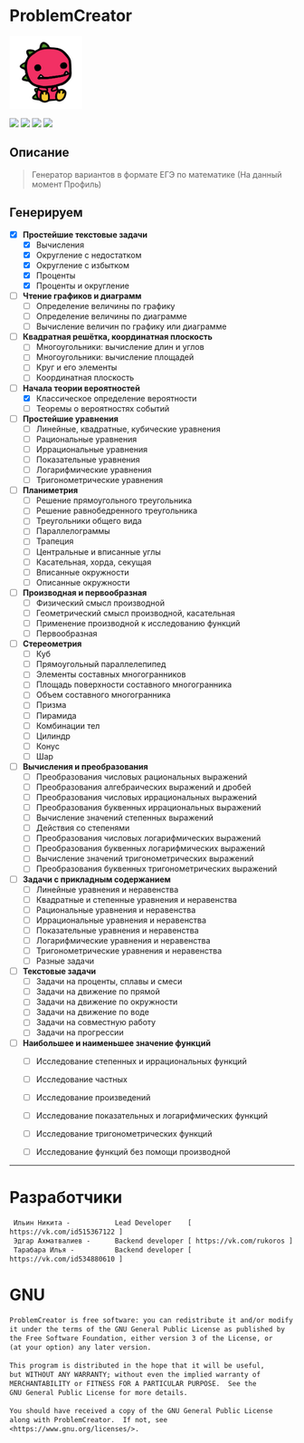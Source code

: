 # ProblemCreator

<img src="https://raw.githubusercontent.com/tr0llfeed/ProblemCreator/master/Dragon.png"
alt="Your image title" width="128"/>

![](https://img.shields.io/github/v/release/tr0llfeed/ProblemCreator?style=flat-square) ![](https://img.shields.io/github/downloads/tr0llfeed/ProblemCreator/total?style=flat-square) ![](https://img.shields.io/github/last-commit/tr0llfeed/ProblemCreator?style=flat-square) ![](https://img.shields.io/github/commit-activity/w/tr0llfeed/ProblemCreator?style=flat-square) 




## Описание
> Генератор вариантов в формате ЕГЭ по математике (На данный момент Профиль)


## Генерируем

- [x] **Простейшие текстовые задачи**
  - [x] Вычисления
  - [x] Округление с недостатком
  - [x] Округление с избытком
  - [x] Проценты
  - [x] Проценты и округление
- [ ] **Чтение графиков и диаграмм**
   - [ ] Определение величины по графику
   - [ ] Определение величины по диаграмме
   - [ ] Вычисление величин по графику или диаграмме
- [ ] **Квадратная решётка, координатная плоскость**
   - [ ] Многоугольники: вычисление длин и углов
   - [ ] Многоугольники: вычисление площадей
   - [ ] Круг и его элементы
   - [ ] Координатная плоскость
- [ ] **Начала теории вероятностей**
   - [x] Классическое определение вероятности
   - [ ] Теоремы о вероятностях событий
- [ ] **Простейшие уравнения**
   - [ ] Линейные, квадратные, кубические уравнения
   - [ ] Рациональные уравнения
   - [ ] Иррациональные уравнения
   - [ ] Показательные уравнения
   - [ ] Логарифмические уравнения
   - [ ] Тригонометрические уравнения
- [ ] **Планиметрия**
   - [ ] Решение прямоугольного треугольника
   - [ ] Решение равнобедренного треугольника
   - [ ] Треугольники общего вида
   - [ ] Параллелограммы
   - [ ] Трапеция
   - [ ] Центральные и вписанные углы
   - [ ] Касательная, хорда, секущая
   - [ ] Вписанные окружности
   - [ ] Описанные окружности
- [ ] **Производная и первообразная**
   - [ ] Физический смысл производной
   - [ ] Геометрический смысл производной, касательная
   - [ ] Применение производной к исследованию функций
   - [ ] Первообразная
- [ ] **Стереометрия**
   - [ ] Куб
   - [ ] Прямоугольный параллелепипед
   - [ ] Элементы составных многогранников
   - [ ] Площадь поверхности составного многогранника
   - [ ] Объем составного многогранника
   - [ ] Призма
   - [ ] Пирамида
   - [ ] Комбинации тел
   - [ ] Цилиндр
   - [ ] Конус
   - [ ] Шар
- [ ] **Вычисления и преобразования**
   - [ ] Преобразования числовых рациональных выражений
   - [ ] Преобразования алгебраических выражений и дробей
   - [ ] Преобразования числовых иррациональных выражений
   - [ ] Преобразования буквенных иррациональных выражений
   - [ ] Вычисление значений степенных выражений
   - [ ] Действия со степенями
   - [ ] Преобразования числовых логарифмических выражений
   - [ ] Преобразования буквенных логарифмических выражений
   - [ ] Вычисление значений тригонометрических выражений
   - [ ] Преобразования буквенных тригонометрических выражений
- [ ] **Задачи с прикладным содержанием**
   - [ ] Линейные уравнения и неравенства
   - [ ] Квадратные и степенные уравнения и неравенства
   - [ ] Рациональные уравнения и неравенства
   - [ ] Иррациональные уравнения и неравенства
   - [ ] Показательные уравнения и неравенства
   - [ ] Логарифмические уравнения и неравенства
   - [ ] Тригонометрические уравнения и неравенства
   - [ ] Разные задачи
- [ ] **Текстовые задачи**
   - [ ] Задачи на проценты, сплавы и смеси
   - [ ] Задачи на движение по прямой
   - [ ] Задачи на движение по окружности
   - [ ] Задачи на движение по воде
   - [ ] Задачи на совместную работу
   - [ ] Задачи на прогрессии
- [ ] **Наибольшее и наименьшее значение функций**
   - [ ] Исследование степенных и иррациональных функций
   - [ ] Исследование частных
   - [ ] Исследование произведений
   - [ ] Исследование показательных и логарифмических функций
   - [ ] Исследование тригонометрических функций
   - [ ] Исследование функций без помощи производной


------------

# Разработчики
    
     Ильин Никита -           Lead Developer    [ https://vk.com/id515367122 ]
     Эдгар Ахматвалиев -      Backend developer [ https://vk.com/rukoros ]
     Тарабара Илья -          Backend developer [ https://vk.com/id534880610 ]
    
    


# GNU 

    ProblemCreator is free software: you can redistribute it and/or modify
    it under the terms of the GNU General Public License as published by
    the Free Software Foundation, either version 3 of the License, or
    (at your option) any later version.
    
    This program is distributed in the hope that it will be useful,
    but WITHOUT ANY WARRANTY; without even the implied warranty of
    MERCHANTABILITY or FITNESS FOR A PARTICULAR PURPOSE.  See the
    GNU General Public License for more details.
    
    You should have received a copy of the GNU General Public License
    along with ProblemCreator.  If not, see <https://www.gnu.org/licenses/>.


